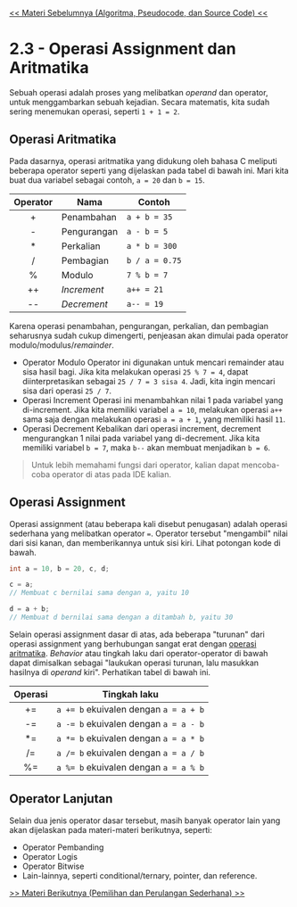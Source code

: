 [<< Materi Sebelumnya (Algoritma, Pseudocode, dan Source Code) <<](https://github.com/stackofsugar/TeachingAssistant-KP2021/blob/main/Bab2-StructuredProgramming/2-AlgoritmaPseudocodeSourcecode.md)

# 2.3 - Operasi Assignment dan Aritmatika
Sebuah operasi adalah proses yang melibatkan *operand* dan operator, untuk menggambarkan sebuah kejadian. Secara matematis, kita sudah sering menemukan operasi, seperti `1 + 1 = 2`.

## Operasi Aritmatika
Pada dasarnya, operasi aritmatika yang didukung oleh bahasa C meliputi beberapa operator seperti yang dijelaskan pada tabel di bawah ini. Mari kita buat dua variabel sebagai contoh, `a = 20` dan `b = 15`.

|Operator|Nama|Contoh|
|:------:|----|------|
|+|Penambahan|`a + b = 35`|
|-|Pengurangan|`a - b = 5`|
|*|Perkalian|`a * b = 300`|
|/|Pembagian|`b / a = 0.75`|
|%|Modulo|`7 % b = 7`|
|++|*Increment*|`a++ = 21`|
|--|*Decrement*|`a-- = 19`|

Karena operasi penambahan, pengurangan, perkalian, dan pembagian seharusnya sudah cukup dimengerti, penjeasan akan dimulai pada operator modulo/modulus/*remainder*.

- Operator Modulo
Operator ini digunakan untuk mencari remainder atau sisa hasil bagi. Jika kita melakukan operasi `25 % 7 = 4`, dapat diinterpretasikan sebagai `25 / 7 = 3 sisa 4`. Jadi, kita ingin mencari sisa dari operasi `25 / 7`.
- Operasi Increment
Operasi ini menambahkan nilai 1 pada variabel yang di-increment. Jika kita memiliki variabel `a = 10`, melakukan operasi `a++` sama saja dengan melakukan operasi `a = a + 1`, yang memiliki hasil `11`.
- Operasi Decrement
Kebalikan dari operasi increment, decrement mengurangkan 1 nilai pada variabel yang di-decrement. Jika kita memiliki variabel `b = 7`, maka `b--` akan membuat menjadikan `b = 6`.

> Untuk lebih memahami fungsi dari operator, kalian dapat mencoba-coba operator di atas pada IDE kalian.

## Operasi Assignment
Operasi assignment (atau beberapa kali disebut penugasan) adalah operasi sederhana yang melibatkan operator `=`.  Operator tersebut "mengambil" nilai dari sisi kanan, dan memberikannya untuk sisi kiri. Lihat potongan kode di bawah.
```c
int a = 10, b = 20, c, d;

c = a;
// Membuat c bernilai sama dengan a, yaitu 10

d = a + b;
// Membuat d bernilai sama dengan a ditambah b, yaitu 30
```
Selain operasi assignment dasar di atas, ada beberapa "turunan" dari operasi assignment yang berhubungan sangat erat dengan [operasi aritmatika](#operasi-aritmatika). *Behavior* atau tingkah laku dari operator-operator di bawah dapat dimisalkan sebagai "laukukan operasi turunan, lalu masukkan hasilnya di *operand* kiri". Perhatikan tabel di bawah ini.

|Operasi|Tingkah laku|
|:-----:|------------|
|+=|`a += b` ekuivalen dengan `a = a + b`|
|-=|`a -= b` ekuivalen dengan `a = a - b`|
|*=|`a *= b` ekuivalen dengan `a = a * b`|
|/=|`a /= b` ekuivalen dengan `a = a / b`|
|%=|`a %= b` ekuivalen dengan `a = a % b`|

## Operator Lanjutan
Selain dua jenis operator dasar tersebut, masih banyak operator lain yang akan dijelaskan pada materi-materi berikutnya, seperti:
- Operator Pembanding
- Operator Logis
- Operator Bitwise
- Lain-lainnya, seperti conditional/ternary, pointer, dan reference.

[>> Materi Berikutnya (Pemilihan dan Perulangan Sederhana) >>](https://github.com/stackofsugar/TeachingAssistant-KP2021/blob/main/Bab2-StructuredProgramming/4-PemilihanPerulangan.md) 
